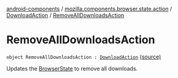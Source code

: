 [android-components](../../index.md) / [mozilla.components.browser.state.action](../index.md) / [DownloadAction](index.md) / [RemoveAllDownloadsAction](./-remove-all-downloads-action.md)

# RemoveAllDownloadsAction

`object RemoveAllDownloadsAction : `[`DownloadAction`](index.md) [(source)](https://github.com/mozilla-mobile/android-components/blob/master/components/browser/state/src/main/java/mozilla/components/browser/state/action/BrowserAction.kt#L724)

Updates the [BrowserState](../../mozilla.components.browser.state.state/-browser-state/index.md) to remove all downloads.

